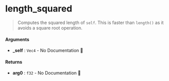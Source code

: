 # length\_squared

>  Computes the squared length of `self`.
>  This is faster than `length()` as it avoids a square root operation.

#### Arguments

- **\_self** : `Vec4` \- No Documentation 🚧

#### Returns

- **arg0** : `f32` \- No Documentation 🚧